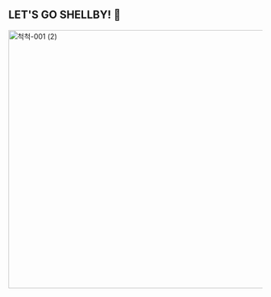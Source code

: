 ## LET'S GO SHELLBY! 👋
<img width="512" height="512" alt="척척-001 (2)" src="https://github.com/user-attachments/assets/a1516585-0e50-48e9-9cde-30f939f8587b" />
